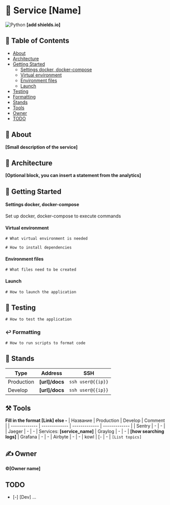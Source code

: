 # 🧁 Service **[Name]**

![Python](https://img.shields.io/badge/Python-3776AB?style=for-the-badge&logo=python&logoColor=white)
**[add shields.io]**

## 📝 Table of Contents
- [About](#thinking-about)
- [Architecture](#hamburger-architecture)
- [Getting Started](#rocket-getting-started)
    -  [Settings docker, docker-compose](#settings-docker-docker-compose)
    -  [Virtual environment](#virtual-environment)
    -  [Environment files](#environment-files)
    -  [Launch](#launch)
- [Testing](#robot-testing)
- [Formatting](#leftwards_arrow_with_hook-formatting)
- [Stands](#key-stands)
- [Tools](#hammer_and_pick-tools)
- [Owner](#writing_hand-owner)
- [TODO](#todo)

## :thinking: About
**[Small description of the service]**

## :hamburger: Architecture
**[Optional block, you can insert a statement from the analytics]**

## :rocket: Getting Started

#### Settings docker, docker-compose
Set up docker, docker-compose to execute commands

#### Virtual environment
```
# What virtual environment is needed

# How to install dependencies
```

#### Environment files
```
# What files need to be created
```

#### Launch
```
# How to launch the application
```

## :robot: Testing
```
# How to test the application
```

### :leftwards_arrow_with_hook: Formatting
```
# How to run scripts to format code
```

## :key: Stands
| Type | Address | SSH |
| ------------- | ------------- | ------------- |
| Production | **[url]/docs** | ```ssh user@{{ip}}``` |
| Develop | **[url]/docs** | ```ssh user@{{ip}}``` |


## :hammer_and_pick: Tools
**Fill in the format [Link] else -**
| Название  | Production | Develop | Comment |
| ------------- | ------------- | ------------- | ------------- |
| Sentry  | - | - |
| Jaeger  | -  | - | Services: **[service_name]**
| Graylog | - | - | **[how searching logs]**
| Grafana | - | -
| Airbyte | - | -
| kowl | [- | - | ```[List topics]```

## :writing_hand: Owner
**&#169;[Owner name]**

## TODO
- [-] [Dev] ...
